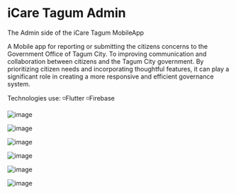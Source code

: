 # iCare Tagum Admin

The Admin side of the iCare Tagum MobileApp

A Mobile app for reporting or submitting the citizens concerns to the Government Office of Tagum City. To improving communication and collaboration between citizens and the Tagum City government. By prioritizing citizen needs and incorporating thoughtful features, it can play a significant role in creating a more responsive and efficient governance system.

Technologies use: ◽️Flutter ◽️Firebase

![image](https://github.com/jsmrk/icare_tagum_admin/assets/119231806/3db49a09-39d1-4523-9205-423a133af5a6)

![image](https://github.com/jsmrk/icare_tagum_admin/assets/119231806/34feb8cc-32ba-463c-90e5-07f6e2f225e9)

![image](https://github.com/jsmrk/icare_tagum_admin/assets/119231806/7f1e4b35-c311-4321-b107-92d0b239f982)

![image](https://github.com/jsmrk/icare_tagum_admin/assets/119231806/ba2c3db6-68cb-4be3-ae6f-8ea34915a932)

![image](https://github.com/jsmrk/icare_tagum_admin/assets/119231806/693bf089-2d6e-44b0-9ad7-6d9dd8c622f6)

![image](https://github.com/jsmrk/icare_tagum_admin/assets/119231806/b47db795-9caf-4fa4-ac94-49bcd1ba0558)

